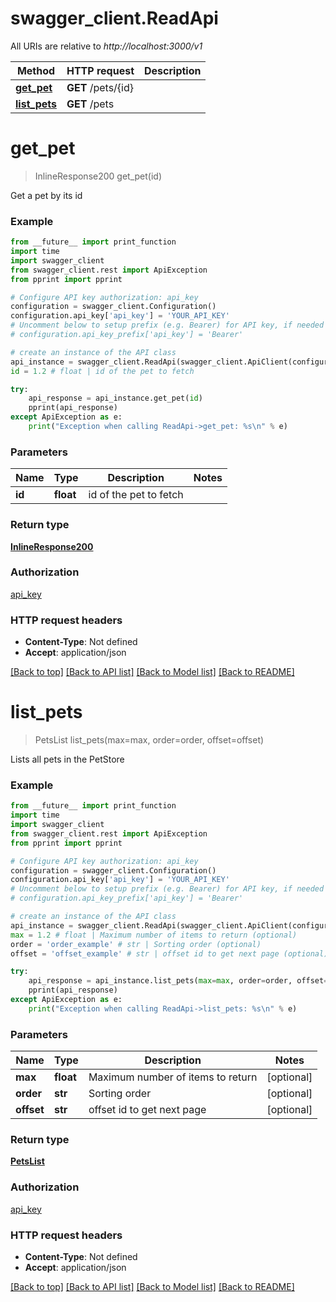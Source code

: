 # swagger_client.ReadApi

All URIs are relative to *http://localhost:3000/v1*

Method | HTTP request | Description
------------- | ------------- | -------------
[**get_pet**](ReadApi.md#get_pet) | **GET** /pets/{id} | 
[**list_pets**](ReadApi.md#list_pets) | **GET** /pets | 

# **get_pet**
> InlineResponse200 get_pet(id)



Get a pet by its id

### Example
```python
from __future__ import print_function
import time
import swagger_client
from swagger_client.rest import ApiException
from pprint import pprint

# Configure API key authorization: api_key
configuration = swagger_client.Configuration()
configuration.api_key['api_key'] = 'YOUR_API_KEY'
# Uncomment below to setup prefix (e.g. Bearer) for API key, if needed
# configuration.api_key_prefix['api_key'] = 'Bearer'

# create an instance of the API class
api_instance = swagger_client.ReadApi(swagger_client.ApiClient(configuration))
id = 1.2 # float | id of the pet to fetch

try:
    api_response = api_instance.get_pet(id)
    pprint(api_response)
except ApiException as e:
    print("Exception when calling ReadApi->get_pet: %s\n" % e)
```

### Parameters

Name | Type | Description  | Notes
------------- | ------------- | ------------- | -------------
 **id** | **float**| id of the pet to fetch | 

### Return type

[**InlineResponse200**](InlineResponse200.md)

### Authorization

[api_key](../README.md#api_key)

### HTTP request headers

 - **Content-Type**: Not defined
 - **Accept**: application/json

[[Back to top]](#) [[Back to API list]](../README.md#documentation-for-api-endpoints) [[Back to Model list]](../README.md#documentation-for-models) [[Back to README]](../README.md)

# **list_pets**
> PetsList list_pets(max=max, order=order, offset=offset)



Lists all pets in the PetStore

### Example
```python
from __future__ import print_function
import time
import swagger_client
from swagger_client.rest import ApiException
from pprint import pprint

# Configure API key authorization: api_key
configuration = swagger_client.Configuration()
configuration.api_key['api_key'] = 'YOUR_API_KEY'
# Uncomment below to setup prefix (e.g. Bearer) for API key, if needed
# configuration.api_key_prefix['api_key'] = 'Bearer'

# create an instance of the API class
api_instance = swagger_client.ReadApi(swagger_client.ApiClient(configuration))
max = 1.2 # float | Maximum number of items to return (optional)
order = 'order_example' # str | Sorting order (optional)
offset = 'offset_example' # str | offset id to get next page (optional)

try:
    api_response = api_instance.list_pets(max=max, order=order, offset=offset)
    pprint(api_response)
except ApiException as e:
    print("Exception when calling ReadApi->list_pets: %s\n" % e)
```

### Parameters

Name | Type | Description  | Notes
------------- | ------------- | ------------- | -------------
 **max** | **float**| Maximum number of items to return | [optional] 
 **order** | **str**| Sorting order | [optional] 
 **offset** | **str**| offset id to get next page | [optional] 

### Return type

[**PetsList**](PetsList.md)

### Authorization

[api_key](../README.md#api_key)

### HTTP request headers

 - **Content-Type**: Not defined
 - **Accept**: application/json

[[Back to top]](#) [[Back to API list]](../README.md#documentation-for-api-endpoints) [[Back to Model list]](../README.md#documentation-for-models) [[Back to README]](../README.md)

